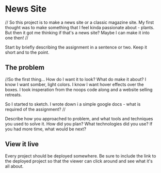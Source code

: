 # News Site

// So this project is to make a news site or a classic magazine site. My first thought was to make something that I feel kinda passionate about - plants. 
But then it got me thinking if that's a news site? Maybe I can make it into one then! //


Start by briefly describing the assignment in a sentence or two. Keep it short and to the point.

## The problem

//So the first thing... How do I want it to look? What do make it about? I know I want somber, light colors. I know I want hover effects over the boxes. I took insperation from the noops code along and a website selling retreats.

So I started to sketch. I wrote down i a simple google docs - what is required of the assignment? //

Describe how you approached to problem, and what tools and techniques you used to solve it. How did you plan? What technologies did you use? If you had more time, what would be next?

## View it live
Every project should be deployed somewhere. Be sure to include the link to the deployed project so that the viewer can click around and see what it's all about.
